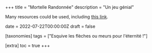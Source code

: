 +++
title = "Mortelle Randonnée"
description = "Un jeu génial"

<p> Many resources could be used, including 
<a href="https://biodiversitypmc.sibils.org/" rel="noreferrer">this link</a>. <br></p>

date = 2022-07-22T00:00:00Z
draft = false

[taxonomies]
tags = ["Esquive les flèches ou meurs pour l'éternité !"]

[extra]
toc = true
+++

